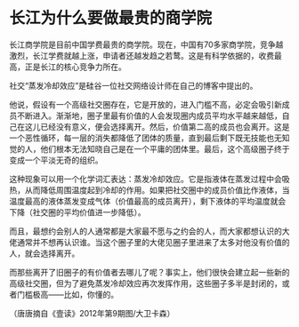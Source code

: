 # 长江为什么要做最贵的商学院

长江商学院是目前中国学费最贵的商学院。现在，中国有70多家商学院，竞争越激烈，长江学费就越上涨，申请者还越发趋之若鹜。这是有科学依据的，收费最高，正是长江的核心竞争力所在。

社交“蒸发冷却效应”是硅谷一位社交网络设计师在自己的博客中提出的。

他说，假设有一个高级社交圈存在，它是开放的，进入门槛不高，必定会吸引新成员不断进入。渐渐地，圈子里最有价值的人会发现圈内成员平均水平越来越低，自己在这儿已经没有意义，便会选择离开。然后，价值第二高的成员也会离开。这是一个恶性循环，每一层的消失都降低了团体的质量，直到最后剩下既无技能也无知觉的人，他们根本无法知晓自己是在一个平庸的团体里。最后，这个高级圈子终于变成一个平淡无奇的组织。

这种现象可以用一个化学词汇表达：蒸发冷却效应。它是指液体在蒸发过程中会吸热，从而降低周围温度起到冷却的作用。如果把社交圈中的成员价值比作液体，当温度最高的液体蒸发变成气体（价值最高的成员离开），剩下液体的平均温度就会下降（社交圈的平均价值进一步降低）。

而且，最想约会别人的人通常都是大家最不愿与之约会的人，而大家都想认识的大佬通常并不想再认识谁。当这个圈子里的大佬见圈子里进来了太多对他没有价值的人，就会选择离开。

而那些离开了旧圈子的有价值者去哪儿了呢？事实上，他们很快会建立起一些新的高级社交圈，但为了避免蒸发冷却效应再次发挥作用，这些圈子多半是封闭的，或者门槛极高——比如，你懂的。

（唐唐摘自《壹读》2012年第9期图/大卫卡森）